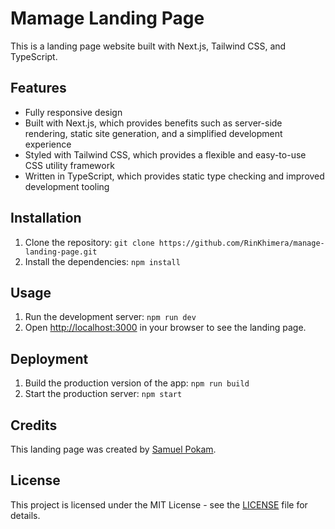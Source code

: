 # Mamage Landing Page

This is a landing page website built with Next.js, Tailwind CSS, and TypeScript.

## Features

- Fully responsive design
- Built with Next.js, which provides benefits such as server-side rendering, static site generation, and a simplified development experience
- Styled with Tailwind CSS, which provides a flexible and easy-to-use CSS utility framework
- Written in TypeScript, which provides static type checking and improved development tooling

## Installation

1. Clone the repository: `git clone https://github.com/RinKhimera/manage-landing-page.git`
2. Install the dependencies: `npm install`

## Usage

1. Run the development server: `npm run dev`
2. Open [http://localhost:3000](http://localhost:3000) in your browser to see the landing page.

## Deployment

1. Build the production version of the app: `npm run build`
2. Start the production server: `npm start`

## Credits

This landing page was created by [Samuel Pokam](https://github.com/RinKhimera).

## License

This project is licensed under the MIT License - see the [LICENSE](LICENSE) file for details.
